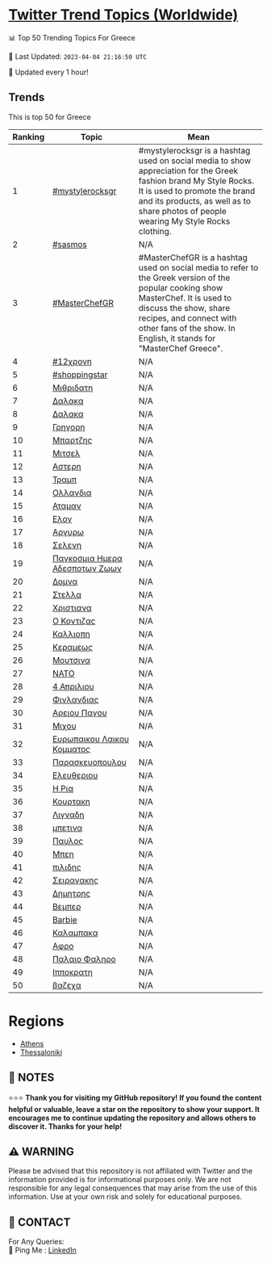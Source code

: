 [Twitter Trend Topics (Worldwide)](https://github.com/ErcinDedeoglu/Twitter-Trend-Topics)
==========


📊 Top 50 Trending Topics For Greece

📆 Last Updated: `2023-04-04 21:16:50 UTC`

🔧 Updated every 1 hour!


## Trends

This is top 50 for Greece

| Ranking | Topic | Mean |
| ------- | ------------ | ------------ |
| 1 | [#mystylerocksgr](http://twitter.com/search?q=%23mystylerocksgr) | #mystylerocksgr is a hashtag used on social media to show appreciation for the Greek fashion brand My Style Rocks. It is used to promote the brand and its products, as well as to share photos of people wearing My Style Rocks clothing. |
| 2 | [#sasmos](http://twitter.com/search?q=%23sasmos) | N/A |
| 3 | [#MasterChefGR](http://twitter.com/search?q=%23MasterChefGR) | #MasterChefGR is a hashtag used on social media to refer to the Greek version of the popular cooking show MasterChef. It is used to discuss the show, share recipes, and connect with other fans of the show. In English, it stands for "MasterChef Greece". |
| 4 | [#12χρονη](http://twitter.com/search?q=%2312%cf%87%cf%81%ce%bf%ce%bd%ce%b7) | N/A |
| 5 | [#shoppingstar](http://twitter.com/search?q=%23shoppingstar) | N/A |
| 6 | [Μιθριδατη](http://twitter.com/search?q=%ce%9c%ce%b9%ce%b8%cf%81%ce%b9%ce%b4%ce%b1%cf%84%ce%b7) | N/A |
| 7 | [Δαλακα](http://twitter.com/search?q=%ce%94%ce%b1%ce%bb%ce%b1%ce%ba%ce%b1) | N/A |
| 8 | [Δαλακα](http://twitter.com/search?q=%ce%94%ce%b1%ce%bb%ce%b1%ce%ba%ce%b1) | N/A |
| 9 | [Γρηγορη](http://twitter.com/search?q=%ce%93%cf%81%ce%b7%ce%b3%ce%bf%cf%81%ce%b7) | N/A |
| 10 | [Μπαρτζης](http://twitter.com/search?q=%ce%9c%cf%80%ce%b1%cf%81%cf%84%ce%b6%ce%b7%cf%82) | N/A |
| 11 | [Μιτσελ](http://twitter.com/search?q=%ce%9c%ce%b9%cf%84%cf%83%ce%b5%ce%bb) | N/A |
| 12 | [Αστερη](http://twitter.com/search?q=%ce%91%cf%83%cf%84%ce%b5%cf%81%ce%b7) | N/A |
| 13 | [Τραμπ](http://twitter.com/search?q=%ce%a4%cf%81%ce%b1%ce%bc%cf%80) | N/A |
| 14 | [Ολλανδια](http://twitter.com/search?q=%ce%9f%ce%bb%ce%bb%ce%b1%ce%bd%ce%b4%ce%b9%ce%b1) | N/A |
| 15 | [Αταμαν](http://twitter.com/search?q=%ce%91%cf%84%ce%b1%ce%bc%ce%b1%ce%bd) | N/A |
| 16 | [Ελον](http://twitter.com/search?q=%ce%95%ce%bb%ce%bf%ce%bd) | N/A |
| 17 | [Αργυρω](http://twitter.com/search?q=%ce%91%cf%81%ce%b3%cf%85%cf%81%cf%89) | N/A |
| 18 | [Σελενη](http://twitter.com/search?q=%ce%a3%ce%b5%ce%bb%ce%b5%ce%bd%ce%b7) | N/A |
| 19 | [Παγκοσμια Ημερα Αδεσποτων Ζωων](http://twitter.com/search?q=%ce%a0%ce%b1%ce%b3%ce%ba%ce%bf%cf%83%ce%bc%ce%b9%ce%b1+%ce%97%ce%bc%ce%b5%cf%81%ce%b1+%ce%91%ce%b4%ce%b5%cf%83%cf%80%ce%bf%cf%84%cf%89%ce%bd+%ce%96%cf%89%cf%89%ce%bd) | N/A |
| 20 | [Δομνα](http://twitter.com/search?q=%ce%94%ce%bf%ce%bc%ce%bd%ce%b1) | N/A |
| 21 | [Στελλα](http://twitter.com/search?q=%ce%a3%cf%84%ce%b5%ce%bb%ce%bb%ce%b1) | N/A |
| 22 | [Χριστιανα](http://twitter.com/search?q=%ce%a7%cf%81%ce%b9%cf%83%cf%84%ce%b9%ce%b1%ce%bd%ce%b1) | N/A |
| 23 | [Ο Κοντιζας](http://twitter.com/search?q=%ce%9f+%ce%9a%ce%bf%ce%bd%cf%84%ce%b9%ce%b6%ce%b1%cf%82) | N/A |
| 24 | [Καλλιοπη](http://twitter.com/search?q=%ce%9a%ce%b1%ce%bb%ce%bb%ce%b9%ce%bf%cf%80%ce%b7) | N/A |
| 25 | [Κεραμεως](http://twitter.com/search?q=%ce%9a%ce%b5%cf%81%ce%b1%ce%bc%ce%b5%cf%89%cf%82) | N/A |
| 26 | [Μουτσινα](http://twitter.com/search?q=%ce%9c%ce%bf%cf%85%cf%84%cf%83%ce%b9%ce%bd%ce%b1) | N/A |
| 27 | [ΝΑΤΟ](http://twitter.com/search?q=%ce%9d%ce%91%ce%a4%ce%9f) | N/A |
| 28 | [4 Απριλιου](http://twitter.com/search?q=4+%ce%91%cf%80%cf%81%ce%b9%ce%bb%ce%b9%ce%bf%cf%85) | N/A |
| 29 | [Φινλανδιας](http://twitter.com/search?q=%ce%a6%ce%b9%ce%bd%ce%bb%ce%b1%ce%bd%ce%b4%ce%b9%ce%b1%cf%82) | N/A |
| 30 | [Αρειου Παγου](http://twitter.com/search?q=%ce%91%cf%81%ce%b5%ce%b9%ce%bf%cf%85+%ce%a0%ce%b1%ce%b3%ce%bf%cf%85) | N/A |
| 31 | [Μιχου](http://twitter.com/search?q=%ce%9c%ce%b9%cf%87%ce%bf%cf%85) | N/A |
| 32 | [Ευρωπαικου Λαικου Κομματος](http://twitter.com/search?q=%ce%95%cf%85%cf%81%cf%89%cf%80%ce%b1%ce%b9%ce%ba%ce%bf%cf%85+%ce%9b%ce%b1%ce%b9%ce%ba%ce%bf%cf%85+%ce%9a%ce%bf%ce%bc%ce%bc%ce%b1%cf%84%ce%bf%cf%82) | N/A |
| 33 | [Παρασκευοπουλου](http://twitter.com/search?q=%ce%a0%ce%b1%cf%81%ce%b1%cf%83%ce%ba%ce%b5%cf%85%ce%bf%cf%80%ce%bf%cf%85%ce%bb%ce%bf%cf%85) | N/A |
| 34 | [Ελευθεριου](http://twitter.com/search?q=%ce%95%ce%bb%ce%b5%cf%85%ce%b8%ce%b5%cf%81%ce%b9%ce%bf%cf%85) | N/A |
| 35 | [Η Ρια](http://twitter.com/search?q=%ce%97+%ce%a1%ce%b9%ce%b1) | N/A |
| 36 | [Κουρτακη](http://twitter.com/search?q=%ce%9a%ce%bf%cf%85%cf%81%cf%84%ce%b1%ce%ba%ce%b7) | N/A |
| 37 | [Λιγναδη](http://twitter.com/search?q=%ce%9b%ce%b9%ce%b3%ce%bd%ce%b1%ce%b4%ce%b7) | N/A |
| 38 | [μπετινα](http://twitter.com/search?q=%ce%bc%cf%80%ce%b5%cf%84%ce%b9%ce%bd%ce%b1) | N/A |
| 39 | [Παυλος](http://twitter.com/search?q=%ce%a0%ce%b1%cf%85%ce%bb%ce%bf%cf%82) | N/A |
| 40 | [Μπεη](http://twitter.com/search?q=%ce%9c%cf%80%ce%b5%ce%b7) | N/A |
| 41 | [πιλιδης](http://twitter.com/search?q=%cf%80%ce%b9%ce%bb%ce%b9%ce%b4%ce%b7%cf%82) | N/A |
| 42 | [Σειραγακης](http://twitter.com/search?q=%ce%a3%ce%b5%ce%b9%cf%81%ce%b1%ce%b3%ce%b1%ce%ba%ce%b7%cf%82) | N/A |
| 43 | [Δημητρης](http://twitter.com/search?q=%ce%94%ce%b7%ce%bc%ce%b7%cf%84%cf%81%ce%b7%cf%82) | N/A |
| 44 | [Βεμπερ](http://twitter.com/search?q=%ce%92%ce%b5%ce%bc%cf%80%ce%b5%cf%81) | N/A |
| 45 | [Barbie](http://twitter.com/search?q=Barbie) | N/A |
| 46 | [Καλαμπακα](http://twitter.com/search?q=%ce%9a%ce%b1%ce%bb%ce%b1%ce%bc%cf%80%ce%b1%ce%ba%ce%b1) | N/A |
| 47 | [Αφρο](http://twitter.com/search?q=%ce%91%cf%86%cf%81%ce%bf) | N/A |
| 48 | [Παλαιο Φαληρο](http://twitter.com/search?q=%ce%a0%ce%b1%ce%bb%ce%b1%ce%b9%ce%bf+%ce%a6%ce%b1%ce%bb%ce%b7%cf%81%ce%bf) | N/A |
| 49 | [Ιπποκρατη](http://twitter.com/search?q=%ce%99%cf%80%cf%80%ce%bf%ce%ba%cf%81%ce%b1%cf%84%ce%b7) | N/A |
| 50 | [βαζεχα](http://twitter.com/search?q=%ce%b2%ce%b1%ce%b6%ce%b5%cf%87%ce%b1) | N/A |



# Regions

* [Athens](</Greece/Athens.md>)
* [Thessaloniki](</Greece/Thessaloniki.md>)



## 📝 NOTES

⭐⭐⭐ **Thank you for visiting my GitHub repository! If you found the content helpful or valuable, leave a star on the repository to show your support. It encourages me to continue updating the repository and allows others to discover it. Thanks for your help!**


## ⚠️ WARNING

Please be advised that this repository is not affiliated with Twitter and the information provided is for informational purposes only. We are not responsible for any legal consequences that may arise from the use of this information. Use at your own risk and solely for educational purposes.


## 📨 CONTACT

 For Any Queries:  
            🏓 Ping Me : [LinkedIn](https://www.linkedin.com/in/ercindedeoglu/)
